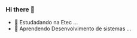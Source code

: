 ### Hi there 👋

- 🔭 Estudadando na Etec ...
- 🌱 Aprendendo Desenvolvimento de sistemas ...

<div>
  <a href="https://github.com/GabrielDamascenoAlmeida">
  <img height="180" href="https://github-readme-stats.vercel.app/api?username=anuraghazra" />  
</div>
